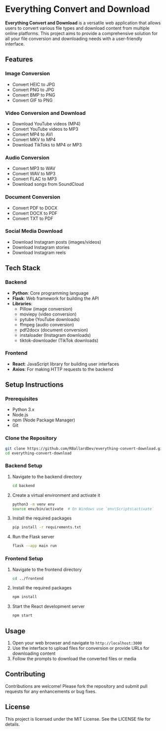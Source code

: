 # Everything Convert and Download

**Everything Convert and Download** is a versatile web application that allows users to convert various file types and download content from multiple online platforms. This project aims to provide a comprehensive solution for all your file conversion and downloading needs with a user-friendly interface.

## Features

### Image Conversion
- Convert HEIC to JPG
- Convert PNG to JPG
- Convert BMP to PNG
- Convert GIF to PNG

### Video Conversion and Download
- Download YouTube videos (MP4)
- Convert YouTube videos to MP3
- Convert MP4 to AVI
- Convert MKV to MP4
- Download TikToks to MP4 or MP3

### Audio Conversion
- Convert MP3 to WAV
- Convert WAV to MP3
- Convert FLAC to MP3
- Download songs from SoundCloud

### Document Conversion
- Convert PDF to DOCX
- Convert DOCX to PDF
- Convert TXT to PDF

### Social Media Download
- Download Instagram posts (images/videos)
- Download Instagram stories
- Download Instagram reels

## Tech Stack

### Backend
- **Python**: Core programming language
- **Flask**: Web framework for building the API
- **Libraries**: 
  - Pillow (image conversion)
  - moviepy (video conversion)
  - pytube (YouTube downloads)
  - ffmpeg (audio conversion)
  - pdf2docx (document conversion)
  - instaloader (Instagram downloads)
  - tiktok-downloader (TikTok downloads)

### Frontend
- **React**: JavaScript library for building user interfaces
- **Axios**: For making HTTP requests to the backend

## Setup Instructions

### Prerequisites
- Python 3.x
- Node.js
- npm (Node Package Manager)
- Git

### Clone the Repository
```bash
git clone https://github.com/RBallardDev/everything-convert-download.git
cd everything-convert-download
```

### Backend Setup
1. Navigate to the backend directory
   ```bash
   cd backend
   ```
2. Create a virtual environment and activate it
   ```bash
   python3 -m venv env
   source env/bin/activate  # On Windows use `env\Scripts\activate`
   ```
3. Install the required packages
   ```bash
   pip install -r requirements.txt
   ```
4. Run the Flask server
   ```bash
   flask --app main run
   ```

### Frontend Setup
1. Navigate to the frontend directory
   ```bash
   cd ../frontend
   ```
2. Install the required packages
   ```bash
   npm install
   ```
3. Start the React development server
   ```bash
   npm start
   ```

## Usage
1. Open your web browser and navigate to `http://localhost:3000`
2. Use the interface to upload files for conversion or provide URLs for downloading content
3. Follow the prompts to download the converted files or media

## Contributing
Contributions are welcome! Please fork the repository and submit pull requests for any enhancements or bug fixes.

## License
This project is licensed under the MIT License. See the LICENSE file for details.
